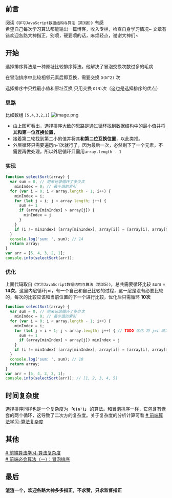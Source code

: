 ## 前言
阅读`《学习JavaScript数据结构与算法（第3版）》`有感\
希望自己每次学习算法都能输出一篇博客，收入专栏，检查自身学习情况~ 文章有错欢迎各路大神指正，别喷，硬要喷的话，麻烦轻点，谢谢大神们~
## 开始
选择排序算法是一种原址比较排序算法。他解决了冒泡交换次数过多的毛病

在冒泡排序中比较相邻元素后即互换，需要交换 `O(N^2)` 次

选择排序中只找最小值和原址互换 只用交换 `O(N)`次（这也是选择排序的优点）
### 思路
比如数组 `[5,4,3,2,1]` 
![image.png](https://p3-juejin.byteimg.com/tos-cn-i-k3u1fbpfcp/9bf452432c46474c909e04c52a59c754~tplv-k3u1fbpfcp-watermark.image?)
- 由上图可看出，选择排序大致的思路是通过循环找到数据结构中的最小值并将其**和第一位互换位置**，
- 接着第二轮找到第二小的值并将其**和第二位互换位置**，以此类推。
- 外层循环只需要遍历n-1次就行了，因为最后一次，必然剩下了一个元素，不需要再做处理，所以外层循环只需用`array.length - 1`
### 实现
```javascript
function selectSort(array) {
  var sum = 0, // 用来记录循环了多少次
    minIndex = 0; // 最小值的索引
  for (var i = 0; i < array.length - 1; i++) {
    minIndex = i;
    for (let j = i; j < array.length; j++) {
      sum += 1
      if (array[minIndex] > array[j]) {
        minIndex = j
      }
    }
    if (i != minIndex) [array[minIndex], array[i]] = [array[i], array[minIndex]];
  }
  console.log('sum: ', sum); // 14
  return array;
}
var arr = [5, 4, 3, 2, 1];
console.info(selectSort(arr));
```
### 优化
上面代码取自`《学习JavaScript数据结构与算法（第3版）》`，总共需要循环比较 sum = **14次**，这里内层循环j=i，有一个自己和自己比较的过程，这一层是没有必要比较的，每次的比较应该和当前位置的下一个进行比较，优化后只需循环 **10次**
```javascript
function selectSort(array) {
  var sum = 0, // 用来记录循环了多少次
    minIndex = 0; // 最小值的索引
  for (var i = 0; i < array.length - 1; i++) {
    minIndex = i;
    for (let j = i + 1; j < array.length; j++) { // TODO 优化 将 j=i 改为 j=i+1
      sum += 1
      if (array[minIndex] > array[j]) minIndex = j
    }
    if (i != minIndex) [array[minIndex], array[i]] = [array[i], array[minIndex]];
  }
  console.log('sum: ', sum); // 10
  return array;
}
var arr = [5, 4, 3, 2, 1];
console.info(selectSort(arr)); // [1, 2, 3, 4, 5]
```
## 时间复杂度
选择排序同样也是一个复杂度为 **`「O(n²)」`** 的算法。和冒泡排序一样，它包含有嵌套的两个循环，这导致了二次方的复杂度。关于复杂度的分析计算可看 [# 前端算法学习-算法复杂度](https://juejin.cn/post/7034077582584709150)
## 其他
[# 前端算法学习-算法复杂度](https://juejin.cn/post/7034077582584709150)\
[# 前端必会算法（一）：冒泡排序](https://juejin.cn/post/7034765646390886437)
## 最后
**渣渣一个，欢迎各路大神多多指正，不求赞，只求监督指正**


